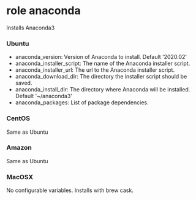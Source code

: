 # role anaconda

Installs Anaconda3

### Ubuntu

* anaconda_version:  Version of Anaconda to install.  Default '2020.02'
* anaconda_installer_script: The name of the Anaconda installer script.
* anaconda_installer_url:  The url to the Anaconda installer script.
* anaconda_download_dir: The directory the installer script should be saved.
* anaconda_install_dir: The directory where Anaconda will be installed.  Default '~/anaconda3'
* anaconda_packages: List of package dependencies.

### CentOS

Same as Ubuntu

### Amazon

Same as Ubuntu

### MacOSX

No configurable variables.  Installs with brew cask.

